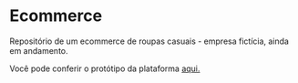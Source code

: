 # Ecommerce
Repositório de um ecommerce de roupas casuais - empresa fictícia, ainda em andamento.

Você pode conferir o protótipo da plataforma <a href="https://www.figma.com/file/7Nlv4uPc4Q2rso4r9MrEOL/IAP-E-commerce?node-id=0%3A1">aqui.</a>

